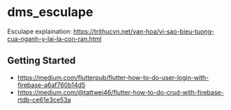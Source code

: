 # dms_esculape

Esculape explaination: https://trithucvn.net/van-hoa/vi-sao-bieu-tuong-cua-nganh-y-lai-la-con-ran.html

## Getting Started
- https://medium.com/flutterpub/flutter-how-to-do-user-login-with-firebase-a6af760b14d5
- https://medium.com/@tattwei46/flutter-how-to-do-crud-with-firebase-rtdb-ce61e3ce53a
